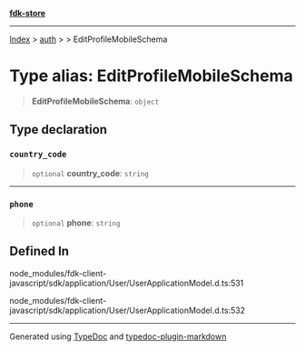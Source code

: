 [**fdk-store**](../../../README.md)
***

[Index](../../../API.md) > [auth](../../README.md) > [<internal>](../README.md) > EditProfileMobileSchema

# Type alias: EditProfileMobileSchema

> **EditProfileMobileSchema**: `object`

## Type declaration

### `country_code`

> `optional` **country\_code**: `string`

***

### `phone`

> `optional` **phone**: `string`

## Defined In

node\_modules/fdk-client-javascript/sdk/application/User/UserApplicationModel.d.ts:531

node\_modules/fdk-client-javascript/sdk/application/User/UserApplicationModel.d.ts:532

***
Generated using [TypeDoc](https://typedoc.org/) and [typedoc-plugin-markdown](https://www.npmjs.com/package/typedoc-plugin-markdown)
